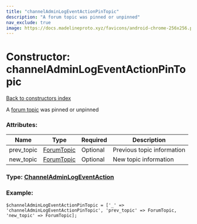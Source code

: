 ```yaml
---
title: "channelAdminLogEventActionPinTopic"
description: "A forum topic was pinned or unpinned"
nav_exclude: true
image: https://docs.madelineproto.xyz/favicons/android-chrome-256x256.png
---
```

# Constructor: channelAdminLogEventActionPinTopic  
[Back to constructors index](/API_docs/constructors/index.html)



A [forum topic](https://core.telegram.org/api/forum#forum-topics) was pinned or unpinned

### Attributes:

| Name     |    Type       | Required | Description |
|----------|---------------|----------|-------------|
|prev\_topic|[ForumTopic](/API_docs/types/ForumTopic.html) | Optional|Previous topic information|
|new\_topic|[ForumTopic](/API_docs/types/ForumTopic.html) | Optional|New topic information|



### Type: [ChannelAdminLogEventAction](/API_docs/types/ChannelAdminLogEventAction.html)


### Example:

```
$channelAdminLogEventActionPinTopic = ['_' => 'channelAdminLogEventActionPinTopic', 'prev_topic' => ForumTopic, 'new_topic' => ForumTopic];
```  
